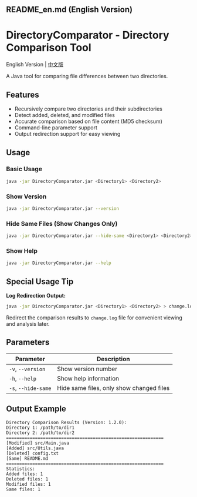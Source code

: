 ## README_en.md (English Version)

# DirectoryComparator - Directory Comparison Tool

English Version | [中文版](README_zh.md)

A Java tool for comparing file differences between two directories.

## Features

- Recursively compare two directories and their subdirectories
- Detect added, deleted, and modified files
- Accurate comparison based on file content (MD5 checksum)
- Command-line parameter support
- Output redirection support for easy viewing

## Usage

### Basic Usage
```bash
java -jar DirectoryComparator.jar <Directory1> <Directory2>
```

### Show Version
```bash
java -jar DirectoryComparator.jar --version
```

### Hide Same Files (Show Changes Only)
```bash
java -jar DirectoryComparator.jar --hide-same <Directory1> <Directory2>
```

### Show Help
```bash
java -jar DirectoryComparator.jar --help
```

## Special Usage Tip

**Log Redirection Output:**
```bash
java -jar DirectoryComparator.jar <Directory1> <Directory2> > change.log
```
Redirect the comparison results to `change.log` file for convenient viewing and analysis later.

## Parameters

| Parameter | Description |
|-----------|-------------|
| `-v`, `--version` | Show version number |
| `-h`, `--help` | Show help information |
| `-s`, `--hide-same` | Hide same files, only show changed files |

## Output Example

```
Directory Comparison Results (Version: 1.2.0):
Directory 1: /path/to/dir1
Directory 2: /path/to/dir2
============================================================
[Modified] src/Main.java
[Added] src/Utils.java
[Deleted] config.txt
[Same] README.md
============================================================
Statistics:
Added files: 1
Deleted files: 1
Modified files: 1
Same files: 1
```
